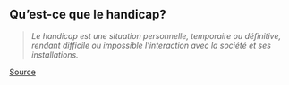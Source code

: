 <!-- .slide: class="with-code-bg-dark" -->
<!-- .slide: class="quote-slide" -->

## Qu’est-ce que le handicap?

<blockquote>
<cite>
  Le handicap est une situation personnelle, temporaire ou définitive, rendant difficile ou impossible l’interaction avec la société et ses installations.
</cite>
</blockquote>

<a href='https://agriculture.gouv.fr/laccessibilite-web-un-acces-tout-et-pour-tous#:~:text=Selon%20Tim%20Berners%2DLee%2C%20fondateur,leur%20localisation%20g%C3%A9ographique%2C%20ou%20leurs'>Source</a>
